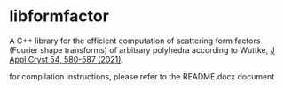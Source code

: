 # libformfactor

A C++ library for the efficient computation of scattering form factors
(Fourier shape transforms) of arbitrary polyhedra according to Wuttke,
[J Appl Cryst 54, 580-587 (2021)](https://doi.org/10.1107/S1600576721001710).

for compilation instructions, please refer to the README.docx document
